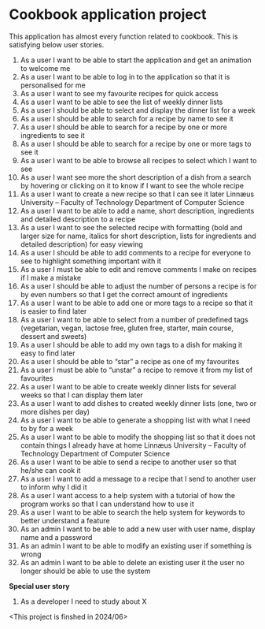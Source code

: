 # Cookbook application project
This application has almost every function related to cookbook.
This is satisfying below user stories. 
1. As a user I want to be able to start the application and get an animation to welcome me
2. As a user I want to be able to log in to the application so that it is personalised for me
3. As a user I want to see my favourite recipes for quick access
4. As a user I want to be able to see the list of weekly dinner lists
5. As a user I should be able to select and display the dinner list for a week
6. As a user I should be able to search for a recipe by name to see it
7. As a user I should be able to search for a recipe by one or more ingredients to see it
8. As a user I should be able to search for a recipe by one or more tags to see it
9. As a user I want to be able to browse all recipes to select which I want to see
10. As a user I want see more the short description of a dish from a search by hovering or clicking on it to know if I want to see the whole recipe
11. As a user I want to create a new recipe so that I can see it later Linnæus University – Faculty of Technology Department of Computer Science
12. As a user I want to be able to add a name, short description, ingredients and detailed description to a recipe
13. As a user I want to see the selected recipe with formatting (bold and larger size for name, italics for short description, lists for ingredients and detailed description) for easy viewing
14. As a user I should be able to add comments to a recipe for everyone to see to highlight something important with it
15. As a user I must be able to edit and remove comments I make on recipes if I make a mistake
16. As a user I should be able to adjust the number of persons a recipe is for by even numbers so that I get the correct amount of ingredients
17. As a user I want to be able to add one or more tags to a recipe so that it is easier to find later
18. As a user I want to be able to select from a number of predefined tags (vegetarian, vegan, lactose free, gluten free, starter, main course, dessert and sweets)
19. As a user I should be able to add my own tags to a dish for making it easy to find later
20. As a user I should be able to “star” a recipe as one of my favourites
21. As a user I must be able to “unstar” a recipe to remove it from my list of favourites
22. As a user I want to be able to create weekly dinner lists for several weeks so that I can display them later
23. As a user I want to add dishes to created weekly dinner lists (one, two or more dishes per day)
24. As a user I want to be able to generate a shopping list with what I need to by for a week
25. As a user I want to be able to modify the shopping list so that it does not contain things I already have at home Linnæus University – Faculty of Technology Department of Computer Science
26. As a user I want to be able to send a recipe to another user so that he/she can cook it
27. As a user I want to add a message to a recipe that I send to another user to inform why I did it
28. As a user I want access to a help system with a tutorial of how the program works so that I can understand how to use it
29. As a user I want to be able to search the help system for keywords to better understand a feature
30. As an admin I want to be able to add a new user with user name, display name and a password
31. As an admin I want to be able to modify an existing user if something is wrong
32. As an admin I want to be able to delete an existing user it the user no longer should be able to use the system

**Special user story**
1. As a developer I need to study about X

<This project is finshed in 2024/06>
